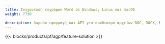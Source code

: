 ```yaml
---
title: Συγχώνευση εγγράφων Word σε Windows, Linux και macOS 
weight: 7730

description: Δωρεάν εφαρμογή και API για συνδυασμό αρχείων DOC, DOCX, RTF, DOT, DOTX, DOTM
---
```


{{< blocks/products/pf/agp/feature-solution >}} 


